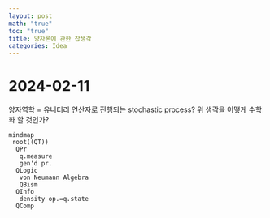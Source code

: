```yaml
---
layout: post
math: "true"
toc: "true"
title: 양자론에 관한 잡생각
categories: Idea
---
```

# 2024-02-11

양자역학 = 유니터리 연산자로 진행되는 stochastic process?
위 생각을 어떻게 수학화 할 것인가?

```mermaid
mindmap
 root((QT))
  QPr
   q.measure
   gen'd pr.
  QLogic
   von Neumann Algebra
   QBism
  QInfo
   density op.=q.state
  QComp
```
